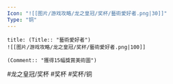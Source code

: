 ```yaml
---
Icon: "![[图片/游戏攻略/龙之皇冠/奖杯/藝術愛好者.png|30]]"
Type: "铜"
---
```

```ad-common-bronze-trophy
title: (Title:: "藝術愛好者")
![[图片/游戏攻略/龙之皇冠/奖杯/藝術愛好者.png|100]]

(Comment:: "獲得15幅獎賞美術圖")
```

#龙之皇冠/奖杯 #奖杯 #奖杯/铜
